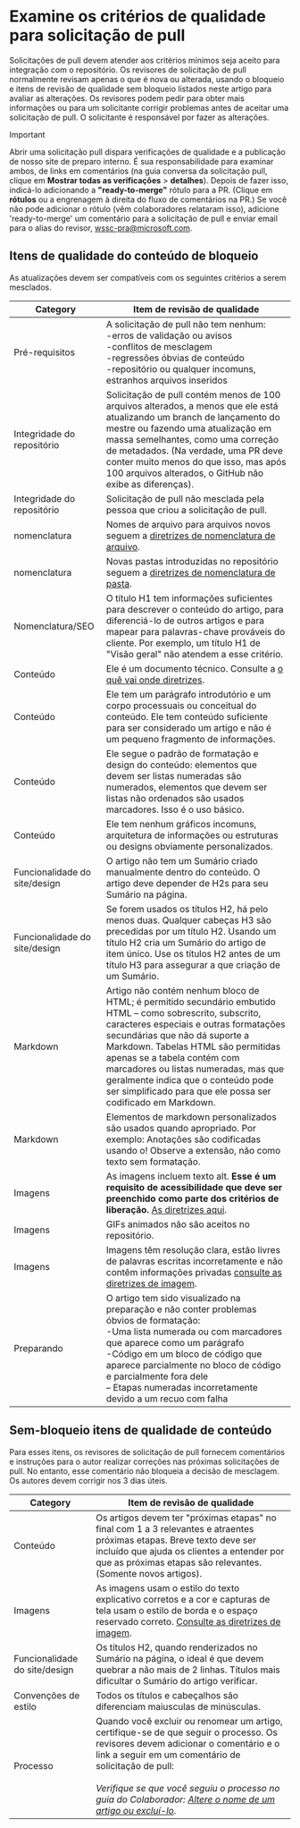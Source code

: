 # <a name="quality-criteria-for-pull-request-review"></a>Examine os critérios de qualidade para solicitação de pull

Solicitações de pull devem atender aos critérios mínimos seja aceito para integração com o repositório. Os revisores de solicitação de pull normalmente revisam apenas o que é nova ou alterada, usando o bloqueio e itens de revisão de qualidade sem bloqueio listados neste artigo para avaliar as alterações. Os revisores podem pedir para obter mais informações ou para um solicitante corrigir problemas antes de aceitar uma solicitação de pull. O solicitante é responsável por fazer as alterações.

>[!IMPORTANT] 
>Abrir uma solicitação pull dispara verificações de qualidade e a publicação de nosso site de preparo interno. É sua responsabilidade para examinar ambos, de links em comentários \(na guia conversa da solicitação pull, clique em **Mostrar todas as verificações** > **detalhes**\). Depois de fazer isso, indicá-lo adicionando a **"ready-to-merge"** rótulo para a PR. \(Clique em **rótulos** ou a engrenagem à direita do fluxo de comentários na PR.) Se você não pode adicionar o rótulo \(vêm colaboradores relataram isso), adicione 'ready-to-merge' um comentário para a solicitação de pull e enviar email para o alias do revisor, wssc-pra@microsoft.com.

## <a name="blocking-content-quality-items"></a>Itens de qualidade do conteúdo de bloqueio

As atualizações devem ser compatíveis com os seguintes critérios a serem mesclados.

| Category | Item de revisão de qualidade |
|----------|---------------------|
|Pré-requisitos| A solicitação de pull não tem nenhum:<br>-erros de validação ou avisos<br>-conflitos de mesclagem<br>-regressões óbvias de conteúdo<br>-repositório ou qualquer incomuns, estranhos arquivos inseridos|
|Integridade do repositório |Solicitação de pull contém menos de 100 arquivos alterados, a menos que ele está atualizando um branch de lançamento do mestre ou fazendo uma atualização em massa semelhantes, como uma correção de metadados. (Na verdade, uma PR deve conter muito menos do que isso, mas após 100 arquivos alterados, o GitHub não exibe as diferenças).|
|Integridade do repositório| Solicitação de pull não mesclada pela pessoa que criou a solicitação de pull.|
|nomenclatura |Nomes de arquivo para arquivos novos seguem a [diretrizes de nomenclatura de arquivo](file-names-and-locations.md).|
|nomenclatura |Novas pastas introduzidas no repositório seguem a [diretrizes de nomenclatura de pasta](file-names-and-locations.md#folder-names-in-the-repo).|
|Nomenclatura/SEO|O título H1 tem informações suficientes para descrever o conteúdo do artigo, para diferenciá-lo de outros artigos e para mapear para palavras-chave prováveis do cliente. Por exemplo, um título H1 de "Visão geral" não atendem a esse critério.|
|Conteúdo|Ele é um documento técnico. Consulte a [o quê vai onde diretrizes](content-channel-guidance.md).|
|Conteúdo|Ele tem um parágrafo introdutório e um corpo processuais ou conceitual do conteúdo. Ele tem conteúdo suficiente para ser considerado um artigo e não é um pequeno fragmento de informações.|
|Conteúdo| Ele segue o padrão de formatação e design do conteúdo: elementos que devem ser listas numeradas são numerados, elementos que devem ser listas não ordenados são usados marcadores. Isso é o uso básico.|
|Conteúdo| Ele tem nenhum gráficos incomuns, arquitetura de informações ou estruturas ou designs obviamente personalizados.|
|Funcionalidade do site/design| O artigo não tem um Sumário criado manualmente dentro do conteúdo. O artigo deve depender de H2s para seu Sumário na página.|
|Funcionalidade do site/design| Se forem usados os títulos H2, há pelo menos duas. Qualquer cabeças H3 são precedidas por um título H2. Usando um título H2 cria um Sumário do artigo de item único. Use os títulos H2 antes de um título H3 para assegurar a que criação de um Sumário.|
|Markdown| Artigo não contém nenhum bloco de HTML; é permitido secundário embutido HTML – como sobrescrito, subscrito, caracteres especiais e outras formatações secundárias que não dá suporte a Markdown. Tabelas HTML são permitidas apenas se a tabela contém com marcadores ou listas numeradas, mas que geralmente indica que o conteúdo pode ser simplificado para que ele possa ser codificado em Markdown.|
|Markdown   |Elementos de markdown personalizados são usados quando apropriado. Por exemplo: Anotações são codificadas usando o! Observe a extensão, não como texto sem formatação.|
|Imagens|As imagens incluem texto alt. **Esse é um requisito de acessibilidade que deve ser preenchido como parte dos critérios de liberação.** [As diretrizes aqui](https://worldready.cloudapp.net/Styleguide/Read?id=2665&topicid=28349). |
|Imagens |GIFs animados não são aceitos no repositório.|
|Imagens | Imagens têm resolução clara, estão livres de palavras escritas incorretamente e não contêm informações privadas [consulte as diretrizes de imagem](https://github.com/Azure/azure-content/blob/master/contributor-guide/create-images-markdown.md). |
|Preparando| O artigo tem sido visualizado na preparação e não conter problemas óbvios de formatação:<br>-Uma lista numerada ou com marcadores que aparece como um parágrafo <br> -Código em um bloco de código que aparece parcialmente no bloco de código e parcialmente fora dele <br>– Etapas numeradas incorretamente devido a um recuo com falha|

## <a name="non-blocking-content-quality-items"></a>Sem-bloqueio itens de qualidade de conteúdo

Para esses itens, os revisores de solicitação de pull fornecem comentários e instruções para o autor realizar correções nas próximas solicitações de pull. No entanto, esse comentário não bloqueia a decisão de mesclagem. Os autores devem corrigir nos 3 dias úteis.

| Category | Item de revisão de qualidade |
|----------|---------------------|
|Conteúdo|Os artigos devem ter "próximas etapas" no final com 1 a 3 relevantes e atraentes próximas etapas. Breve texto deve ser incluído que ajuda os clientes a entender por que as próximas etapas são relevantes. (Somente novos artigos).
|Imagens|As imagens usam o estilo do texto explicativo corretos e a cor e capturas de tela usam o estilo de borda e o espaço reservado correto. [Consulte as diretrizes de imagem](https://github.com/Azure/azure-content/blob/master/contributor-guide/create-images-markdown.md).|
|Funcionalidade do site/design|Os títulos H2, quando renderizados no Sumário na página, o ideal é que devem quebrar a não mais de 2 linhas. Títulos mais dificultar o Sumário do artigo verificar.|
|Convenções de estilo|Todos os títulos e cabeçalhos são diferenciam maiusculas de minúsculas.|
|Processo|Quando você excluir ou renomear um artigo, certifique-se de que seguir o processo. Os revisores devem adicionar o comentário e o link a seguir em um comentário de solicitação de pull:<br><br>*Verifique se que você seguiu o processo no guia do Colaborador: [Altere o nome de um artigo ou excluí-lo](rename-or-retire.md).*|
